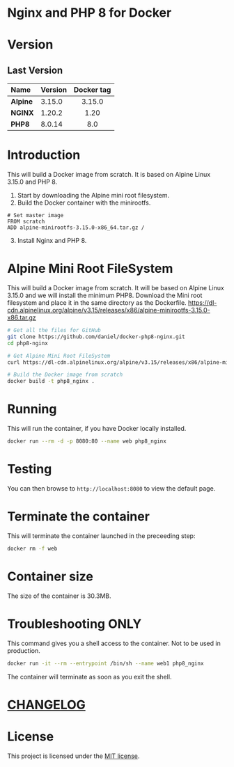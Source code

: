 # Nginx and PHP 8 for Docker
# Version
## Last Version
|Name|Version|Docker tag|
|:---|:---|:---:|
|**Alpine**|3.15.0| 3.15.0 |
|**NGINX**|1.20.2| 1.20 |
|**PHP8**|8.0.14| 8.0 |

# Introduction
This will build a Docker image from scratch. It is based on Alpine Linux 3.15.0 and PHP 8.
1. Start by downloading the Alpine mini root filesystem.
2. Build the Docker container with the minirootfs.
```Docker
# Set master image
FROM scratch
ADD alpine-minirootfs-3.15.0-x86_64.tar.gz /
```
3. Install Nginx and PHP 8.

# Alpine Mini Root FileSystem
This will build a Docker image from scratch. It will be based on Alpine Linux 3.15.0 and we will install the minimum PHP8.
Download the Mini root filesystem and place it in the same directory as the Dockerfile.
https://dl-cdn.alpinelinux.org/alpine/v3.15/releases/x86/alpine-minirootfs-3.15.0-x86.tar.gz
```sh
# Get all the files for GitHub
git clone https://github.com/daniel/docker-php8-nginx.git
cd php8-nginx

# Get Alpine Mini Root FileSystem
curl https://dl-cdn.alpinelinux.org/alpine/v3.15/releases/x86/alpine-minirootfs-3.15.0-x86.tar.gz

# Build the Docker image from scratch
docker build -t php8_nginx .
```

# Running
This will run the container, if you have Docker locally installed.
```sh   
docker run --rm -d -p 8080:80 --name web php8_nginx
```

# Testing
You can then browse to ```http://localhost:8080``` to view the default page.

# Terminate the container
This will terminate the container launched in the preceeding step:
```sh   
docker rm -f web
```

# Container size
The size of the container is 30.3MB.

# Troubleshooting ONLY
This command gives you a shell access to the container. Not to be used in production.

```bash
docker run -it --rm --entrypoint /bin/sh --name web1 php8_nginx
```
The container will terminate as soon as you exit the shell.

# [CHANGELOG](./CHANGELOG)

# License
This project is licensed under the [MIT license](LICENSE).
